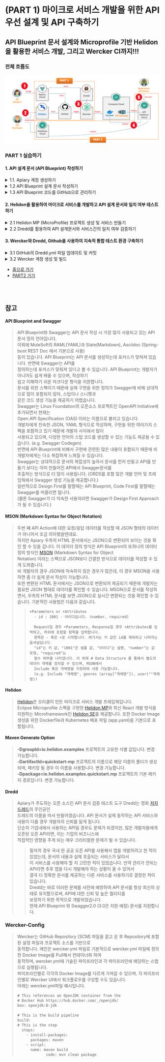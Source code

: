 # (PART 1) 마이크로 서비스 개발을 위한 API 우선 설계 및 API 구축하기

## API Blueprint 문서 설계와 Microprofile 기반 Helidon을 활용한 서비스 개발, 그리고 Wercker CI까지!!!

### 전체 흐름도
![Scenario2](images/api_first_design_scenario.png)

### PART 1 실습하기
#### 1. API 설계 문서 (API Blueprint) 작성하기
<details>
<summary>1.1. Apiary 계정 생성하기</summary>
API 설계 문서를 작성하고 Mock Test를 하기 위한 Apiary 계정을 생성하는 단계입니다.  
만약 계정을 가지고 있다면 이 단계를 건너뜁니다.  

> <a href="https://apiary.io" onclick="return ! window.open(this.href);">Apiary(https://apiary.io)</a> 
<a href="https://apiary.io" target="_blank">Apiary(https://apiary.io)</a> 홈페이지에 접속한 후 우측 상단의 **Sign up** 버튼을 클릭합니다.  
> <img src="images/apiary_home.png" width="80%">

> **Continue with GitHub** 버튼을 클릭합니다.  
> <img src="images/apiary_sign_up.png" width="40%">

> GitHub 계정을 입력하고 **Sign In** 버튼을 클릭합니다.  
> <img src="images/apiary_github_account1.png" width="40%">

> Apiary에서 GitHub에 인증을 위한 권한을 요청합니다.  
> **Authorize apiaryio** 버튼을 클릭합니다.  
> <img src="images/apiary_github_signup.png" width="40%">

> Apiary에서 사용할 이메일을 입력합니다.  
> GitHub 이메일을 입력합니다.  
> <img src="images/apiary_github_signup2.png" width="40%">

> Apiary 계정을 처음 만들면 기본 API 프로젝트 하나를 생성해야 합니다.  
> **Name your first API** 부분에 다음과 같이 *Movie API*를 입력하고 문서 타입은 API Blueprint로 선택합니다.  
> Apiary는 Swagger와 API Blueprint 두가지를 지원 합니다. (참고 -> [API Blueprint and Swagger](#api-blueprint-and-swagger)
> <img src="images/apiary_new_api.png" width="40%">

> Apiary 계정과 첫 API Blueprint 프로젝트를 성공적으로 생성하였습니다. :clap:  
> 생성을 하게 되면 좌측에 샘플 API Blueprint 마크다운과 에디터가 보이고, 우측에 HTML 문서가 보입니다.  
> <img src="images/apiary_write_api_1.png" width="100%">
</details>

<details>
<summary>1.2 API Blueprint 설계 문서 작성하기</summary>

이제부터 Movie API 설계 문서를 작성합니다.  
> 아래의 API Blueprint 코드를 복사해서 좌측 에디터의 샘플 Blueprint를 덮어 씁니다. 
>```markdown
> FORMAT: 1A
> HOST: http://polls.apiblueprint.org/
> 
> # Movie API
> 
> 영화 정보를 제공하는 API 입니다.
> 
> ## Movie Collection [/movies]
> 
> ### List All Movies [GET]
> 
> + Response 200 (application/json)
> 
>         [
>             {
>                 "id": 19995,
>                 "title": "Avatar",
>                 "release_date": "2009.12.18",
>                 "runtime" : 100
>             },
>             {
>                 "id": 2699,
>                 "title": "Titanic",
>                 "release_date": "1997.12.19",
>                 "runtime" :194
>             }
>         ]
> 
> ### Get a Movie [GET /movies/{id}?title={title}]
> 
> Movie ID와 Title로 조회하는 API 입니다.
> 
> + Parameters
>     - id : 2699 (number, required)
>     - title : Titanic (string, optional)
>     
> + Request
>     + Header
>             
>             Authorization : Basic AAA
> 
> + Response 200 (application/json)
>     + Attributes
>         - id : 2699 (number, required)
>         - title : Titanic
>         - release_date : 1997.12.19
>         - runtime : 194
>         - Include MovieDetail
>         - genres (array[Genres])
> 
> 
> 
> # Data Structure
> 
> ## MovieDetail (object)
> - overview : In the 22nd century, a paraplegic Marine is dispatched to the moon Pandora on a unique mission, but becomes torn between following orders and protecting an alien civilization. (string)
> - status : Released
> - homepage : http://www.titanicmovie.com
> - vote_average : 7.2
> - vote_count : 12114
> 
> 
> ## Genres (object)
> - id : 18 (number, required)
> - name : Drama (string, required)
>```

> 요청/응답 데이터 정의는 두 가지 유형을 보여주기 위해 JSON 형식과 [MSON](#mson) 형식으로 정의하였습니다.  
> 자동으로 변환된 HTML문서를 오른쪽 영역에서 볼 수 있습니다.  
> **List All Movies**와 **Get a Movie**를 클릭하여 각각의 서비스 URL, 요청 파리미터 및 JSON 응답, Mock URL을 확인할 수 있습니다.  
> 우측 상단의 Save 버튼을 클릭하여 저장합니다.  
> ![apiary_write_complete](images/apiary_write_complete.png)

* * *
<details>
<summary>:point_right: (선택사항) 작성된 API Blueprint에 대한 설명으로 한번 읽어보세요. (클릭)</summary>

> 첫 번째 라인은 API Blueprint 버전 정도로 생각하면 됩니다.  
> 현재 API Blueprint spec은 1A revision 9 입니다.  
> ```markdown
> FORMAT: 1A
> ```
>
> 실제 서비스할 Production 서버의 주소입니다.  
> 처음에는 Production 환경이 없기 때문에 변경하지 않습니다.
> ```markdown
> HOST: http://polls.apiblueprint.org/
> ```
>
> API 문서 이름입니다. 한글도 가능합니다.
> ```markdown
> # Movie API
> ```
>
> API에 대한 설명, 소개를 적는 부분입니다.  
> ```markdown
> 영화 정보를 제공하는 API 입니다.
> ```
>
> API에 대한 엔드포인트 URL입니다.  
> ```markdown
> ## Movie Collection [/movies]
> ```
>
> API 엔드포인트에 대한 Action (GET/POST/PUT/DELETE)을 정의합니다.  
> ```markdown
> ### List All Movies [GET]
> ```
>
> 응답 JSON 샘플입니다.  
> ```markdown
>         [
>             {
>                 "id": 19995,
>                 "title": "Avatar",
>                 "release_date": "2009.12.18",
>                 "runtime" : 100
>             },
>             {
>                 "id": 2699,
>                 "title": "Titanic",
>                 "release_date": "1997.12.19",
>                 "runtime" :194
>             }
>         ]
> ```
>
> 두번 째는 파라미터를 받아서 조회하여 반환되는 Action입니다.  
> 다음과 같이 Path 파라미터(id)와 Query 파라미터(title) 정의합니다.  
> ```markdown
> ### Get a Movie [GET /movies/{id}?title={title}]
>
> Movie ID와 Title로 조회하여 상세 Movie 정보를 반환합니다.
> ```
>
> 요청 파라미터 부분입니다. JSON 샘플이 아닌 [MSON](#mson) 방식을 사용합니다.
> ```markdown
> + Parameters
>     - id : 2699 (number, required)
>     - title : Titanic (string, optional)
>
> + Request
>     + Header
>
>             Authorization : Basic AAA
> ```
>
> 응답 파라미터 부분입니다. JSON 샘플이 아닌 API Blueprint의 [MSON](#mson) 방식을 사용합니다.
> ```markdown
> + Response 200 (application/json)
>     + Attributes
>         - id : 2699 (number, required)
>         - title : Titanic
>         - release_date : 1997.12.19,
>         - runtime : 194
>         - Include MovieDetail
>         - genres (array[Genres])
>
>
>
> # Data Structure
>
> ## MovieDetail (object)
> - overview : In the 22nd century, a paraplegic Marine is dispatched to the moon Pandora on a unique mission, but becomes torn between following orders and protecting an alien civilization. (string)
> - status : Released
> - homepage : http://www.titanicmovie.com
> - vote_average : 7.2
> - vote_count : 12114
>
>
> ## Genres (object)
> - id : 18 (number, required)
> - name : Drama (string, required)
> ```
>
> 위 데이터 정의 방식은 API Blueprint에서 지원하는 MSON 이라고 하는 데이터 정의 스펙입니다.  
> [참고 -> MSON (Markdown Syntax for Object Notation)](#mson)
</details>

* * *

</details>

<details>
<summary>1.3 API Blueprint 코드를 GitHub으로 관리하기</summary>

작성된 API Blueprint 를 GitHub에 푸시하여 형상관리를 할 수 있습니다.  
이 작업을 위해서는 Apiary와 GitHub Sync가 되어야 하는데, 이 과정을 보여줍니다.

> 먼저 GitHub에 Repository를 하나 생성합니다.   
> GitHub에 로그인한 후 New repository를 클릭합니다.  
> <img src="images/create_github_repo.png" width="80%">

> Repository 이름을 입력합니다. 여기서는 *oraclecloud_api_handson* 이라는 이름으로 생성합니다.  
> <img src="images/create_github_repo2.png" width="80%">

> 아래 Import code를 클릭합니다.  
> 본 과정에서 사용되는 소스와 설정파일을 포함한 Repository를 복제하여 생성할 것입니다. 
> <img src="images/import_github_code.png" width="60%">

> clone URL에 아래와 같이 입력하고, Begin Import를 클릭합니다.  
> Import하는 레파지토리에는 Helidon 소스, Dredd 및 Wercker 설정 파일등이 포함되어 있으며, 이후 실습에서 사용됩니다.  
>```
> https://github.com/mangdan/oraclecloud_api_handson
>```
> <img src="images/github_import_repo.png" width="60%">

> GitHub Repository가 생성되었습니다.  
> Repository 링크를 클릭하면 Repository와 Import한 파일들을 확인 할 수 있습니다.  
> <img src="images/github_import_complete.png" width="60%">

> 이제 Apiary 상단의 사람 모양 아이콘 옆 Settings 아이콘을 클릭합니다.  
> 이 Settings 는 작성한 문서에 대한 설정을 하기 위한 설정 버튼입니다.  
> <img src="images/apiary_doc_settings.png" width="80%">

> 맨 하단 *Link your GitHub account* 버튼을 클릭합니다.  
> <img src="images/doc_link_github.png" width="60%">

> *List all repositories* 버튼을 클릭합니다.  
> <img src="images/list_all_repo.png" width="60%">

> Apiary가 GitHub 접근 권한을 부여하기 위해 *Authorize apairyio* 버튼을 클릭합니다.  
> <img src="images/auth_github_aiary.png" width="60%">

> 다시 아래 *Link your GitHub account* 버튼을 클릭하면 다음과 같이 생성한 repository를 선택할 수 있습니다.  
> 옆의 Connect 버튼을 클릭합니다.  
> <img src="images/conn_git_repo.png" width="60%">
 
> *Commit and start sync* 버튼을 클릭합니다.  
> <img src="images/commit_and_sync.png" width="60%">

> 작성한 API Blueprint문서와 GitHub Repository가 싱크됩니다.  
> <img src="images/apiary_git_sync_complete.png" width="80%">

> 다시 상단의 Editor 버튼을 클릭하면 우측 **Save** 버튼 옆에 **Push** 버튼이 생성 된 것을 확인하실 수 있습니다.  
> 이제 문서를 변경하면 변경이 되었다는 알림(빨간점)이 Push 버튼에 나타나며, Push 버튼을 클릭하여 GitHub에 바로 푸시할 수 있습니다.  
> <img src="images/apiary_push_btn.png" width="80%">

> GitHub Repository에는 apiary.apib 파일이 생성됩니다.  
> GitHub에 생성된 파일을 클릭하여 내용을 확인합니다.  
> <img src="images/github_doc.png" width="60%">
</details>

#### 2. Helidon을 활용하여 마이크로 서비스를 개발하고 API 설계 문서와 일치 여부 테스트하기
<details>
<summary>2.1 Helidon MP (MicroProfile) 프로젝트 생성 및 서비스 만들기</summary>

> 작업은 Visual Studio Code를 통해서 진행합니다.  
> Visual Studio Code를 실행하고 Visual Studio Code 상단 터미널을 클릭하고 새 터미널을 오픈합니다.  
> 다음과 같이 Maven Path와 Java Home 환경 변수를 체크합니다.
>    - **Visual Studio Code 터미널: Windows PowerShell 기준**
> ```
> mvn -version
> echo $env:JAVA_HOME
> ```
> <img src="images/vscode_confirm_env.png" width="80%">

<details>
<summary>&nbsp;&nbsp;&nbsp;&nbsp;:point_right: (선택사항) Maven Path와 Java Home 변수 설정 안되어 있을 경우 (클릭)</summary>

> Maven Path와 Java Home 설정이 안되어 있을 경우 Windows Command 창을 열고 다음과 같이 실행합니다.  
> 아래 Maven과 JDK는 자신의 PC 설치 위치를 확인하고 설정하여야 합니다.
> ```
> setx path "%PATH%;c:\Oracle\apache-maven-3.6.0\bin"
> 
> setx JAVA_HOME "c:\Program Files\Java\jdk1.8.0_202"
> ```
</details><br>

> 여기서는 MicroProfile 기반 Helidon 프로젝트로 API를 개발합니다. [참고 -> Helidon](#helidon)  
> ***실습 시간 관계상 미리 생성한 프로젝트로 진행합니다.***  
> 만약 c:\Oracle\workspace\helidon-moviesvc-mp 프로젝트 폴더가 없을 경우  
> 아래 ***Helidon MP/SE 템플릿 프로젝트를 새로 생성하는 방법*** 을 참고하시기 바랍니다.  
> Visual Studio Code 좌측 상단의 아래 이미지 클릭, **폴더 열기** 버튼 클릭 후  
> c:\Oracle\workspace 폴더를 선택하고 열기를 클릭합니다.  
> <img src="images/mscode_open_workspace.png" width="80%">

> 기본 Helidon MP Project Template Structure 입니다.  
> <img src="images/helidon_base_structure.png" width="30%">

> Visual Studio Code 터미널에서 생성한 프로젝트 폴더로 이동 후 다음과 같이 패키징 및 서비스 실행합니다.  
> :large_orange_diamond: 명령어 실행은 생성한 Helidon 프로젝트 폴더 안에서 실행합니다.
>    - **Visual Studio Code 터미널에서 수행**
> ```
> cd c:\Oracle\workspace\helidon-moviesvc-mp
>
> mvn package
>
> java -jar target/helidon-moviesvc-mp.jar
> ```

> 다음과 같이 브라우저로 접속해봅니다.  
> Helidon 템플릿으로 생성한 샘플 REST API 수행결과를 확인합니다.
>```
> http://localhost:8080/greet
>```
> <img src="images/helidon_greet_hello.png" width="60%">  
>
> **VS Code 터미널에서 Ctrl + C로 실행중인 프로세스를 종료합니다.**  

***

<details>
<summary>:point_right: (선택사항) Helidon MP/SE 템플릿 프로젝트를 새로 생성하는 방법 (클릭)</summary>

Maven generate (참조 -> [Maven Generate Option](#maven-generate-option)를 통해 Helidon 템플릿 프로젝트와  
디자인 타임 라이브러리, 런타임 라이브러리를 다운로드 받습니다. 네트워크 환경에 따라 대략 5분 ~ 10분 가량 소요됩니다.  
다음은 실행 명령어 예제입니다. 실습에서는 Helidon (MP)만 생성합니다.  
workspace 폴더 하위에 생성하므로 해당 폴더로 이동합니다.  
:exclamation: Maven generate는 현재 Windows PowerShell에서 오류가 발생합니다.  Windows Command에서 실행하세요.  
> ```
> cd c:\Oracle\workspace
> ```

다음을 실행합니다. 
> Helidon MP 
> ```
> mvn archetype:generate -DinteractiveMode=false -DarchetypeGroupId=io.helidon.archetypes -DarchetypeArtifactId=helidon-quickstart-mp -DarchetypeVersion=0.11.0 -DgroupId=io.helidon.examples -DartifactId=helidon-moviesvc-mp -Dpackage=io.helidon.examples.quickstart.mp
> ```

**Helidon SE는 본 실습에서 사용하지 않습니다.**
> Helidon SE
> ```
> mvn archetype:generate -DinteractiveMode=false -DarchetypeGroupId=io.helidon.archetypes -DarchetypeArtifactId=helidon-quickstart-se -DarchetypeVersion=0.11.0 -DgroupId=io.helidon.examples -DartifactId=helidon-moviesvc-mp -Dpackage=io.helidon.examples.quickstart.se
> ```

> 관련된 라이브러리와 메이븐 플러그인을 다운로드 받습니다.  
> 다운로드가 완료되면 다음과 같이 Build Success 화면을 볼 수 있습니다.  
> <img src="images/maven_generate_helidon.png" width="80%">

> Helidon MP Project Template Structure입니다.  
> <img src="images/helidon_base_structure.png" width="30%">

> 생성된 프로젝트 폴더로 이동 후 다음과 같이 패키징을 합니다.  
> :large_orange_diamond: 명령어 실행은 생성한 Helidon 프로젝트 폴더 안에서 실행합니다.
>    - **Visual Studio Code 터미널에서 수행**
>```
> cd helidon-moviesvc-mp
>
> mvn package
>
> java -jar target/helidon-moviesvc-mp.jar
>```
</details>

***

Apiary에서 설계한 문서 (Movie API) 기반으로 간단하게 개발된 소스를 활용하여 패키징 및 테스트합니다.   
> VS Code 터미널에서 Ctrl + C로 실행중인 프로세스를 종료합니다.  
> 다음과 같이 처음 생성한 본인의 GitHub 계정에서 관련된 소스를 로컬로 Clone합니다. (apiary blueprint 포함)  
> ***실습 시간 관계상 미리 다운로드 받은 레파지토리로 진행합니다. 아래 단계는 건너뜁니다.***  
> ***만일, c:\Oracle\oraclecloud_api_handson 폴더가 없을 경우 다음 git clone을 실행하세요.***  
>```
> git clone https://github.com/{본인깃헙계정명}/oraclecloud_api_handson c:\Oracle\oraclecloud_api_handson
>```

> GitHub에서 받은 Helidon 프로젝트로 미리 구현해 놓은 Movie API 소스를 내 프로젝트로 복사합니다.  
>```
> cp c:\Oracle\oraclecloud_api_handson\movie_api\movie*.json c:\Oracle\workspace\helidon-moviesvc-mp\src\main\resources
>
> cp c:\Oracle\oraclecloud_api_handson\movie_api\*.java c:\Oracle\workspace\helidon-moviesvc-mp\src/main/java/io/helidon/examples/quickstart/mp
>```
> <img src="images/clone_cp.png" width="100%">

> 포로젝트를 다시 패키징 및 실행합니다.   
> :large_orange_diamond: 명령어 실행은 생성한 Helidon 프로젝트 폴더 안에서 실행합니다.
>    - **Visual Studio Code 터미널에서 수행**
>```
> cd c:\Oracle\workspace\helidon-moviesvc-mp
> 
> mvn package
>
> java -jar target/helidon-moviesvc-mp.jar
>```
> <img src="images/helidon_movie_run.png" width="100%">

> 다음과 같이 브라우저로 접속해봅니다.
> Helidon 템플릿으로 생성한 샘플 REST API가 이제 구현되어 Movie API로써 수행결과를 확인합니다.
>```
> http://localhost:8080/movies
>
> http://localhost:8080/movies/2699?title=titanic
>```
> ![helidon_run_movie](images/helidon_run_movie.png)
> ![helidon_run_movie_titanic](images/helidon_run_movie_titanic.png)  
> **VS Code 터미널에서 Ctrl + C로 실행중인 프로세스를 종료합니다.**  
</details>

<details>
<summary>2.2 Dredd를 활용하여 API 설계문서와 서비스간의 일치 여부 검증하기</summary>

Dredd([참고 -> Dredd](#dredd))는 Apiary에서 주도하는 오픈소스이며, API 문서와 구현된 서비스간 일치 여부를 검증,  
테스트하는 도구입니다. 현재 API Blueprint와 Swagger를 지원합니다.  

> Apiary에 접속해서 Movie API 상단 **Tests**을 클릭합니다.  
> Tutorials 탭을 클릭하면 다음과 같이 3 스탭으로 Dredd 테스트를 수행하도록 가이드를 볼 수 있습니다.  
> ![dredd_install_init](images/dredd_install_init_new.png)

> 위 작업을 순서대로 수행할 것입니다.  
> Visual Studio Code의 터미널 환경에서 Dredd Install 작업을 수행합니다.  
> 작업 위치는 Helidon Project (quickstart-mp) 입니다.  
>    - **Visual Studio Code 터미널에서 수행**

> :one: Dredd 툴을 설치합니다.  
>```
> npm install -g dredd
>```
> <img src="images/dredd_install.png" width="100%">

> :two: dredd init 명령을 실행합니다.  
> 참고로 로컬 테스트를 위해서는 Apiary에서 다운로드 받은 API Blueprint 파일 (확장자 .apib)이 필요합니다.  
> 실습 시간 관계상 helidon-moviesvc-mp 폴더에 사전에 다운로드 받아 준비되어 있습니다.(apiary.apib)
>    - **여기서 apairyApikey와 ApiaryApiName은 본인의 Apiary 문서로 리포트를 전송하기 위해 사용됩니다.**  
>    - **아래 내용 중 굵게 표시된 부분을 동일하게 입력하고 엔터를 입력합니다.**  
>> <pre><code>dredd init -r apiary -j apiaryApiKey:<B><I>{본인의 apiaryApiKey}</I></B> -j apiaryApiName:<B><I>{본인의 apiaryApiName}</I></B>
>>
>> ? Location of the API description document <B><I>apiary.apib</I></B>
>> ? Command to start the API server under test <B><I>java -jar target/helidon-moviesvc-mp.jar</I></B>
>> ? Host of the API under test <B><I>http://localhost:8080</I></B>
>> ? Do you want to use hooks to customize Dredd's behavior? <B><I>Y</I></B>
>> ? Programming language of the hooks <B><I>JavaScript</I></B>
>> ? Found Travis CI configuration, do you want to add Dredd? <B><I>N</I></B>
>> </code></pre>  
> ![dredd_init](images/dredd_init.png)  
>
>> **선택사항)** 만일 본인이 직접 작성한 API Blueprint 파일을 사용하고 싶으면 다음 명령어로 직접 다운로드 받아서  
>> 실행할 수 있습니다. 참고로 아래는 Windows Powershell 명령어 이므로 Visual Studio Code 터미널에서 수행하면 되며,  
>> 아래 내용중 apiaryApiName 부분만 메모한 apiaryApiName 이름으로 변경하여 실행합니다.  
>>    - **Windows Powershell 명령어 이므로 Visual Studio Code 터미널에서 수행**  
>>    - **apiaryApiName은 위에 메모한 apiaryApiName 이름으로 변경하여 실행합니다.**  
>>```
>> (New-Object Net.WebClient).DownloadFile('https://{apiaryApiName}.docs.apiary.io/api-description-document','c:\Oracle\workspace\helidon-moviesvc-mp\apiary.apib')
>>```

> :three: Dredd.yml 파일이 생성되었습니다. Dredd.yml 파일을 이용하여 Dredd를 실행합니다.  
>```
> dredd
>```

> <img src="images/local_dredd_test.png" width="100%">

> Apiary Tests의 **Local Development**로 들어가면 테스트 결과 리포트를 볼 수 있습니다. 안보이면 Refresh (F5)  
> Apiary에서 정의한 Movie API 스펙에 맞게 Helidon기반 REST API가 잘 구현되었는지 테스트한 결과 입니다.
> <img src="images/apiary_dredd_result.png" width="100%">
</details>


#### 3. Wercker와 Dredd, Github을 사용하여 지속적 통합 테스트 환경 구축하기

<details>
<summary>3.1 GitHub의 Dredd.yml 파일 업데이트 및 커밋</summary>
 
> Continuous Integration & Delivery 솔루션인 Wercker는 GitHub과 같은 SCM과 연결되어 동작합니다.  
> 여기서는 처음에 생성한 GitHub Repository를 연결하여 진행합니다.  
>```
> https://github.com/{본인깃헙계정명}/oraclecloud_api_handson
>```

> 위 GitHub Repository에는 Wercker와 Helidon 소스, 기타 관련 설정 파일들이 포함되어 있으며,  
> Wercker는 wercker.yml 파일에 기술된 스탭과 파이프라인을 기반으로 실행됩니다. [(참고 -> Wercker Config)](#wercker-config)  
> <img src="images/mygithub_repo.png" width="60%">

> 여기서 Dredd.yml의 apiaryApiKey와 apiaryApiName은 본인이 만든 API Blueprint를 기준으로 변경해야 합니다.  
> Apiary의 상단 Tests 링크를 클릭하고 Tutorial 탭에서 dredd init 라인에 있는 apiaryApiKey와 apiaryApiName을 복사합니다.  
> <img src="images/dredd_install_init_2.png" width="80%">

> GitHub Repository로 가서 dredd.yml파일을 클릭하고 우측 상단의 연필 아이콘을 클릭합니다.
> <img src="images/github_dredd.png" width="80%">

> 다음과 같이 본인의 apiaryApiKey와 apiaryApiName 값으로 수정하고 하단 **Commit Changes** 버튼을 클릭하여 커밋합니다.  
> <img src="images/github_dredd_modify.png" width="80%">
</details>
 
<details>
<summary>3.2 Wercker 계정 생성 및 빌드</summary>

> [Wercker 바로가기](https://app.wercker.com)  
> Wercker는 컨테이너 기반의 CI/CD 도구입니다. Dredd로 로컬에서 간단히 테스트를 할 수 있지만, 구현 API 수가 많아지면,  
> Wercker와 SCM(GitHub)을 활용하여 API 문서 및 개발 소스 변경을 감지하여 검증 및 테스트를 자동화 할 수 있습니다.  
> 여기선 이 과정을 보여줍니다. 우선 [Wercker](http://app.wercker.com)에 접속, GitHub 계정을 활용하여 Wercker 계정을 생성합니다.  
> [Wercker 바로가기](http://app.wercker.com)  
> 상단의 **Sign Up** 버튼을 클릭합니다.  
> <img src="images/wercker_home.png" width="80%">

> **SIGN UP USING GITHUB** 버튼을 클릭하고 GitHub 아이디와 패스워드를 입력합니다.  
> <img src="images/wercker_github_signup.png" width="60%">

> **Authorize wercker** 버튼을 클릭합니다.  
> <img src="images/wercker_github_auth.png" width="60%">

> Name, Email을 입력하고 **FINISH UP** 버튼을 클릭합니다.  
> <img src="images/wercker_email.png" width="60%">

> **Create your first application** 버튼을 클릭합니다.  
> 혹은 우측 상단의 + 버튼을 클릭하고, Add Application을 선택합니다.  
> <img src="images/wercker_create_first_app.png" width="80%">

> 다음과 같이 SCM을 GitHub으로 선택하고 Next 버튼을 클릭합니다.  
> <img src="images/wercker_create_new_app_1.png" width="60%">

> GitHub Repository를 선택합니다.  
> <img src="images/wercker_create_new_app_2.png" width="60%">

> **Wercker will check out the code without using an SSH key** 선택합니다.  
> <img src="images/wercker_create_new_app_3.png" width="60%">

> **Create** 버튼을 클릭하여 Wercker Application을 생성합니다.  
> 혹은 우측 상단의 + 버튼을 클릭하고 Add Application을 선택합니다.  
> <img src="images/wercker_create_new_app_4.png" width="80%">

> Wercker Application을 성공적으로 생성하였습니다.  
> <img src="images/wercker_create_new_app_5.png" width="80%">

> 맨 아래 **trigger a build now** 버튼을 클릭하면 빌드가 시작됩니다.  
> <img src="images/wercker_trigger_build_now.png" width="100%">

> Wercker trigger가 작동하면서 자동으로 Build가 시작되는 것을 확인할 수 있습니다.  
> <img src="images/wercker_build_start.png" width="80%">

> Wercker에서 Build 및 Test가 오류 없이 완료되었습니다.  
> <img src="images/wercker_build_complete.png" width="80%">

> Apiary의 Tests로 들어가서 **Continuous Integration**을 클릭하면 다음과 같이 Dredd가 전송한   
> 결과 리포트를 확인할 수 있습니다. (안보이면 F5 Refresh)  
> <img src="images/apiary_ci_result.png" width="100%">
>
>> **(선택사항)** 오류난 상황을 만들어보고 싶으면 다음 Apiary에서 작성한 Movie API의 44번째 라인의 **number**를  
>> **string**으로 다음과 같이 수정하고 우측 상단의 Save, Push를 하면 오류 및 오류 정보를 Apiary에서 확인할 수 있습니다.  
>>```
>> - id : 2699 (number, required)    ---->     - id : 2699 (string, required)
>>```

> API Blueprint 문서와 API 소스가 변경이 일어나면 Wercker에 의해서 자동으로 문서 호환 여부를 체크하여 결과를  
> 다양한 채널 (Apiary, 이메일, Slack 등)로 전송해줍니다.  
> Wercker가 CI/CD 솔루션이므로 모든 테스트를 마친 API는 최종적으로는 다양한 운영 환경에 자동 배포가 되며, 
> API 문서와 서비스를 항상 최신의 상태로 유지시켜 줍니다.  

> <img src="images/wercker_first_build.png" width="80%">
</details>

- [홈으로 가기](README.md)  
- [PART2 가기](HOL-PART2.md)
<br><br><br><br>

## 참고
#### API Blueprint and Swagger
> API Blueprint와 Swagger는 API 문서 작성 시 가장 많이 사용되고 있는 API 문서 정의 언어입니다.  
> 이외에 MuleSoft의 RAML(YAML)과 Slate(Markdown), Asciidoc (Spring-boot REST Doc 에서 기본으로 사용)  
> 등이 있습니다. API Blueprint는 API 문서를 생성하는데 포커스가 맞쳐져 있습니다. 반면에 Swagger는 API를  
> 정의하는데 포커스가 맞춰져 있다고 볼 수 있습니다. API Blueprint는 개발자가 아니어도 쉽게 배울 수 있으며, 작성하기  
> 쉽고 이해하기 쉬운 마크다운 형식을 지원합니다.  
> 문서를 위한 스펙이기 때문에 실제 구현을 위한 정의가 Swagger에 비해 상대적으로 많이 포함되지 않아, 스텁이나 스니펫과  
> 같은 코드 생성 기능을 제공하기 어렵습니다.  
> Swagger는 Linux Foundation의 오픈소스 프로젝트인 OpenAPI Initiative에 추가되면서 현재는  
> Open API Specification (OAS) 이라는 이름으로 불리고 있습니다.  
> 개발자에게 친숙한 JSON, YAML 형식으로 작성하며, 구현을 위한 여러가지 스펙을 포함하고 있기 때문에 개발자 사이에서 많이  
> 사용되고 있으며, 다양한 언어의 스텁 코드를 생성할 수 있는 기능도 제공될 수 있습니다. (e.g. Swagger Codegen)  
> 반면에 API Blueprint에 비해서 구현에 관련된 많은 내용이 포함되기 때문에 비 개발자에게는 다소 복잡하게 느껴질 수 있습니다.  
> Swagger는 상대적으로 문서의 복잡성이 높아서 문서를 먼저 만들고 API를 만들기 보다는 이미 만들어진 API에서 Swagger문서를  
> 추출하는 방식으로 더 많이 사용됩니다. (ORDS를 포함 많은 개발 언어 및 프레임웍에서 Swagger 생성 기능을 제공합니다.)  
> 일반적으로 Design First를 말할때는 API Blueprint, Code First를 말할때는 Swagger를 떠올리면 됩니다.  
> (물론 Swagger가 더 익숙한 사용자라면 Swagger가 Design First Approach가 될 수 있습니다.)  

#### MSON (Markdown Syntax for Object Notation) <a id="mson"></a>
> 두번 째 API Action에 대한 요청/응답 데이터를 작성할 때 JSON 형태의 데이터가 아니어서 조금 의아했을텐데요.  
> 하지만 Apiary 우측의 HTML 문서에서는 JSON으로 변환되어 보이는 것을 확인 할 수 있을 겁니다.
> 이 데이터 정의 방식은 API Blueprint의 또하나의 데이터 정의 방식인 [MSON](https://apiblueprint.org/documentation/mson/specification.html) (Markdown Syntax for Object  
> Notation) 이라는 스펙으로 JSON보다 간결한 방식으로 데이터를 작성할 수 있게 도와줍니다.  
> 비 개발자의 경우 JSON에 익숙하지 않은 경우가 많은데, 이 경우 MSON을 사용하면 좀 더 쉽게 문서 작성이 가능합니다.  
> 또한 변환된 HTML 문서에서는 JSON으로 변환되어 제공되기 때문에 개발자는 필요한 JSON 형태로 데이터를 확인할 수 있습니다. 
> MSON으로 문서를 작성하면서, 우측의 HTML 문서를 보면 JSON으로 실시간 변환되는 것을 확인할 수 있습니다.
> 기본적인 사용법은 다음과 같습니다.  
>>```
>> +Parameters or +Attributes  
>>   - id : 1001 - 아이디입니다. (number, required)   
>> 
>>   Request일 경우 +Parameters, Response일 경우 +Attributes를 입력하고, 하위에 포함할 항목을 입력합니다.
>>   항목은 - 혹은 +로 시작합니다. 여기서는 키 값인 id를 제외하고 나머지는 옵셔널입니다.  
>>   "id"는 키 값, "1001"은 샘플 값, "아이디"는 설명, "number"는 값 유형, "required"는  
>>   필수 여부를 나타냅니다. 이 외에 # Data Structure 를 통해서 별도의 데이터 객체를 정의할 수 있으며, MSON에서  
>>   Include 혹은 객체명을 지정하여 사용 가능합니다.  
>>   (e.g. Include "객체명", genres (array["객체명"]), user(""객체명))
>>```

#### Helidon
> [Helidon](https://helidon.io)은 오라클이 만든 마이크로 서비스 개발 프레임웍입니다.  
> Eclipse Microprofile 스펙을 구현한 [Helidon MP](https://helidon.io/docs/latest/#/guides/02_MP_REST_web-service)와 최신 React 개발 방식을 지원하는 Microframework인 [Helidon SE](https://helidon.io/docs/latest/#/guides/01_SE_REST_web-service)를 제공합니다. 
> 또한 Docker Image 생성을 위한 Dockerfile과 Kubernetes 배포 파일 (app.yaml)을 기본으로 포함됩니다.  

#### Maven Generate Option
> **-DgroupId=io.helidon.examples**  프로젝트의 고유한 식별 값입니다. 변경 가능합니다.  
> **-DartifactId=quickstart-mp**     프로젝트의 이름으로 해당 이름의 폴더가 생성되며, 패키징 될 경우 이 이름을 사용합니다. 변경 가능합니다.  
> **-Dpackage=io.helidon.examples.quickstart.mp**  프로젝트의 기본 패키지 경로입니다. 변경 가능합니다.  

#### Dredd
> Apiary가 주도하는 오픈 소스인 API 문서 검증 테스트 도구 Dredd는 영화 [저지 드레드](#dredd)의 주인공인  
> 드레드의 이름을 따서 만들어졌습니다. API 문서가 실제 동작하는 API 서비스와 내용이 다를 경우 개발자의 신뢰를 잃게 됩니다.  
> 단순히 기업내에서 사용하는 API일 경우도 문제가 되겠지만, 많은 개발자들에게 오픈된 오픈 API라면, 이는 기업의 비즈니스에  
> 직접적인 영향을 주게 되는 매우 크리티컬한 문제가 될 수 있습니다.  
>> 필자의 경우 국내 한 공공 오픈 API를 사용해서 앱을 개발하려고 한 적이 있었는데, 문서의 내용과 실제 호출되는 서비스가 달라서  
>> 이 서비스를 사용해야 할 지 고민한 적이 있었습니다. 만약 관리가 안되는 API라면 추후 앱을 다시 개발해야 하는 상황이 올 수 있어서  
>> 결국 더 정확한 문서를 제공하는 다른 서비스를 사용하기로 결정한 적이 있습니다.  
> Dredd는 바로 이러한 문제를 사전에 예방하여 API 문서를 항상 최신의 상태로 유지함으로써, API에 대한 신뢰 및 높은 퀄리티를  
> 보장하기 위한 목적으로 개발되었습니다.  
> 현재 API Blueprint 와 Swagger2.0 (3.0은 지원 예정) 문서를 지원합니다.

### Wercker-Config
> Wercker는 GitHub Repository [SCM] 파일을 끌고 온 후 Repository에 포함된 설정 파일과 프로젝트 소스를 기반으로  
> 동작합니다. 메인은 wercker.yml 파일로 기본적으로 wercker.yml 파일에 정의한 Docker Image를 Pull해서 컨테이너화 하여  
> 동작하며, wercker.yml에 기술된 파이프라인과 각 파이프라인에 해당하는 스탭으로 실행됩니다.  
> 파이프라인별로 각각의 Docker Image를 다르게 가져갈 수 있으며, 각 파이프라인별로 Wercker UI에서 워크플로우를 구성할 수도 있습니다.  
> 아래는 wercker.yml파일 예시입니다.
>```
> # This references an OpenJDK container from the
> # Docker Hub https://hub.docker.com/_/openjdk/
> box: openjdk:8-jdk
> 
> # This is the build pipeline
> build:
> # This is the step
>   steps:
>     - install-packages:
>       packages: maven
>     - script:
>       name: maven build
>              code: mvn clean package
>```
